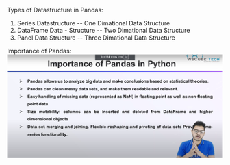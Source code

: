 Types of Datastructure in Pandas:

1. Series Datastructure -- One Dimational Data Structure
2. DataFrame Data - Structure -- Two Dimational Data Structure
3. Panel Data Structure -- Three Dimational Data Structure

Importance of Pandas:
![img_1.png](Images/img_1.png)

